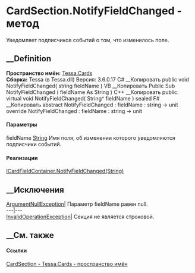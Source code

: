 # CardSection.NotifyFieldChanged - метод
Уведомляет подписчиков событий о том, что изменилось поле.
##  __Definition
 **Пространство имён:** [Tessa.Cards](N_Tessa_Cards.htm)  
 **Сборка:** Tessa (в Tessa.dll) Версия: 3.6.0.17
C# __Копировать
     public void NotifyFieldChanged(
    	string fieldName
    )
VB __Копировать
     Public Sub NotifyFieldChanged ( 
    	fieldName As String
    )
C++ __Копировать
     public:
    virtual void NotifyFieldChanged(
    	String^ fieldName
    ) sealed
F# __Копировать
     abstract NotifyFieldChanged : 
            fieldName : string -> unit 
    override NotifyFieldChanged : 
            fieldName : string -> unit 
#### Параметры
fieldName [String](https://learn.microsoft.com/dotnet/api/system.string)
    Имя поля, об изменении которого уведомляются подписчики событий.
#### Реализации
[ICardFieldContainer.NotifyFieldChanged(String)](M_Tessa_Cards_ICardFieldContainer_NotifyFieldChanged.htm)  
##  __Исключения
[ArgumentNullException](https://learn.microsoft.com/dotnet/api/system.argumentnullexception)|
Параметр fieldName равен null.  
---|---  
[InvalidOperationException](https://learn.microsoft.com/dotnet/api/system.invalidoperationexception)|
Секция не является строковой.  
##  __См. также
#### Ссылки
[CardSection - ](T_Tessa_Cards_CardSection.htm)
[Tessa.Cards - пространство имён](N_Tessa_Cards.htm)
